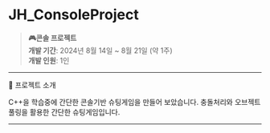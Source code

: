# JH_ConsoleProject

> **🎮콘솔 프로젝트**  
> **개발 기간**: 2024년 8월 14일 ~ 8월 21일 (약 1주)  
> **개발 인원**: 1인

---

 📌 프로젝트 소개
 
C++을 학습중에 간단한 콘솔기반 슈팅게임을 만들어 보았습니다.
충돌처리와 오브젝트 풀링을 활용한 간단한 슈팅게임입니다.

---




